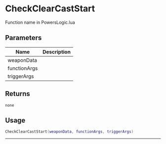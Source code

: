 # CheckClearCastStart

Function name in PowersLogic.lua

## Parameters

| Name         | Description |
| ------------ | ----------- |
| weaponData   |             |
| functionArgs |             |
| triggerArgs  |             |

## Returns

`none`

## Usage

```lua
CheckClearCastStart(weaponData, functionArgs, triggerArgs)
```

---
